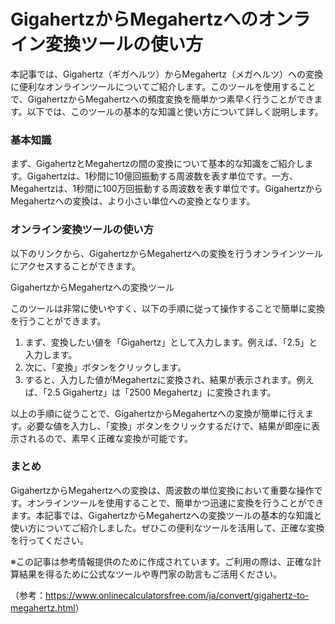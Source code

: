 GigahertzからMegahertzへのオンライン変換ツールの使い方
====================================

本記事では、Gigahertz（ギガヘルツ）からMegahertz（メガヘルツ）への変換に便利なオンラインツールについてご紹介します。このツールを使用することで、GigahertzからMegahertzへの頻度変換を簡単かつ素早く行うことができます。以下では、このツールの基本的な知識と使い方について詳しく説明します。

### 基本知識

まず、GigahertzとMegahertzの間の変換について基本的な知識をご紹介します。Gigahertzは、1秒間に10億回振動する周波数を表す単位です。一方、Megahertzは、1秒間に100万回振動する周波数を表す単位です。GigahertzからMegahertzへの変換は、より小さい単位への変換となります。

### オンライン変換ツールの使い方

以下のリンクから、GigahertzからMegahertzへの変換を行うオンラインツールにアクセスすることができます。

GigahertzからMegahertzへの変換ツール

このツールは非常に使いやすく、以下の手順に従って操作することで簡単に変換を行うことができます。

1. まず、変換したい値を「Gigahertz」として入力します。例えば、「2.5」と入力します。
2. 次に、「変換」ボタンをクリックします。
3. すると、入力した値がMegahertzに変換され、結果が表示されます。例えば、「2.5 Gigahertz」は「2500 Megahertz」に変換されます。

以上の手順に従うことで、GigahertzからMegahertzへの変換が簡単に行えます。必要な値を入力し、「変換」ボタンをクリックするだけで、結果が即座に表示されるので、素早く正確な変換が可能です。

### まとめ

GigahertzからMegahertzへの変換は、周波数の単位変換において重要な操作です。オンラインツールを使用することで、簡単かつ迅速に変換を行うことができます。本記事では、GigahertzからMegahertzへの変換ツールの基本的な知識と使い方についてご紹介しました。ぜひこの便利なツールを活用して、正確な変換を行ってください。

※この記事は参考情報提供のために作成されています。ご利用の際は、正確な計算結果を得るために公式なツールや専門家の助言もご活用ください。

（参考：<https://www.onlinecalculatorsfree.com/ja/convert/gigahertz-to-megahertz.html>）